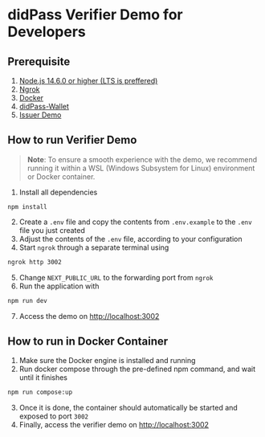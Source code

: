 # didPass Verifier Demo for Developers

## Prerequisite

1. [Node.js 14.6.0 or higher (LTS is preffered)](https://nodejs.org/en/download)
2. [Ngrok](https://ngrok.com/download)
3. [Docker](https://docs.docker.com/get-docker/)
4. [didPass-Wallet](https://docs.ssi.id/didpass/didpass-wallet/download-and-install-wallet)
5. [Issuer Demo](https://docs.ssi.id/didpass/v/didpass-developers-guide/~/changes/jCEn8UG86QOnzyhNQsWk/getting-started/quickstart/issuer-typescript-node.js)

## How to run Verifier Demo

> **Note**: To ensure a smooth experience with the demo, we recommend running it within a WSL (Windows Subsystem for Linux) environment or Docker container.

1. Install all dependencies

```
npm install
```

2. Create a `.env` file and copy the contents from `.env.example` to the `.env` file you just created
3. Adjust the contents of the `.env` file, according to your configuration
4. Start `ngrok` through a separate terminal using

```bash
ngrok http 3002
```

5. Change `NEXT_PUBLIC_URL` to the forwarding port from `ngrok`
6. Run the application with

```bash
npm run dev
```

7. Access the demo on [http://localhost:3002](http://localhost:3002)

## How to run in Docker Container

1. Make sure the Docker engine is installed and running
2. Run docker compose through the pre-defined npm command, and wait until it finishes

```bash
npm run compose:up
```

3. Once it is done, the container should automatically be started and exposed to port `3002`
4. Finally, access the verifier demo on [http://localhost:3002](http://localhost:3002)
